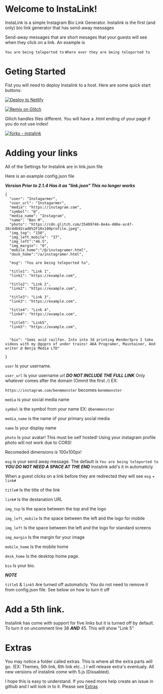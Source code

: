 # Welcome to InstaLink!

InstaLink is a simple Instagram Bio Link Generator. Instalink is the first (and only) bio link generator that has send-away messages

Send-away messages that are short mesages that your guests will see when they click on a link. An example is

`You are being teleported to` `Where ever they are being teleported to`

# Geting Started

Fist you will need to deploy Instalink to a host. Here are some quick start buttons:

[![Deploy to Netlify](https://www.netlify.com/img/deploy/button.svg)](https://app.netlify.com/start/deploy?repository=https://github.com/Benja-media/instalink)

[![Remix on Glitch](https://cdn.glitch.com/2703baf2-b643-4da7-ab91-7ee2a2d00b5b%2Fremix-button.svg)](https://glitch.com/edit/#!/import/github/benja-media/instalink)

Glitch handles files different. You will have a .html ending of your page if you do not use index!

[![forks - instalink](https://img.shields.io/github/forks/benja-media/instalink?style=social)](https://github.com/benja-media/instalink/forks)

# Adding your links

All of the Settings for Instalink are in link.json file

Here is an example config.json file

**_Version Prior to 2.1.4 Has it as "link.json" This no longer works_**

```
{
  "user": "Instagarmer",
  "user_url": "Instagarmer",
  "media": "https://instagram.com",
  "symbol": "@",
  "media_name": "Instagram",
  "name": "Ben M",
  "photo": "https://cdn.glitch.com/35409746-8e4a-406e-ac47-16c4db92cad8%2F10x100profile.jpeg",
  "img_top": "150",
  "img_left_mobile": "37",
  "img_left":"46.5",
  "img_margin": "0",
  "mobile_home":"/@/instagramer.html",
  "desk_home":"/a/instagramer.html",

  "msg": "You are being teleported to",

  "title1": "Link 1",
  "link1": "https://example.com",

  "title2": "Link 2",
  "link2": "https://example.com",

  "title3": "Link 3",
  "link3": "https://example.com",

  "title4": "Link 4",
  "link4": "https://example.com",

  "title5": "Link5",
  "link5": "https://example.com",


  "bio": "Semi avid railfan. Into into 3d printing #ender3pro I take videos with my @gopro of under trains! AKA Programer, Maintainer, And writer @ Benja Media LTD"

}
```

`user` Is your username.

`user_url` Is your username url **_DO NOT INCLUDE THE FULL LINK_** Only whatever comes after the domain (Ommit the first `/`) EX:

`https://instagram.com/benmmonster` becomes `benmmonster`

`media` is your social media name

`symbol` is the symbol from your name EX: `@benmmonster`

`media_name` is the name of your primary social media

`name` Is your display name

`photo` Is your avatar! This must be self hosted! Using your instagram profile photo will not work due to CORS!

Recomeded dimensions is 100x100px!

`msg` is your send away message. The default is `You are being teleported to` **_YOU DO NOT NEED A SPACE AT THE END_** Instalink add's it in automaticly

When a guest clicks on a link before they are redirected they will see `msg` + `link#`

`title#` Is the title of the link

`link#` Is the destanation URL

`img_top` Is the space between the top and the logo

`img_left_mobile` Is the space between the left and the logo for mobile

`img_left` Is the space between the left and the logo for standard screens

`img_margin` Is the margin for your image

`mobile_home` Is the mobile home

`desk_home` Is the desktop home page.

`bio` Is your bio.

**_NOTE_**

`title5` & `link5` Are turned off automaticly. You do not need to remove it from config.json file. See below on how to turn it off

# Add a 5th link.

Instalink has come with support for five links but it is turned off by default. To turn it on uncomment line 38 **_AND_** 45. This will show "Link 5"

# Extras

You may notice a folder called extras. This is where all the extra parts will go. (EX: Themes, 5th link, 6th link etc...) I will release extra's eventualy. All new versions of instalink come with 5.js (Dissabled).

I hope this is easy to understand. If you need more help create an issue in github and I will look in to it. Please see [Extras](../blob/master/extras/READEME.md)
